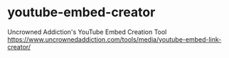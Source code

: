 # youtube-embed-creator
Uncrowned Addiction's YouTube Embed Creation Tool
https://www.uncrownedaddiction.com/tools/media/youtube-embed-link-creator/
